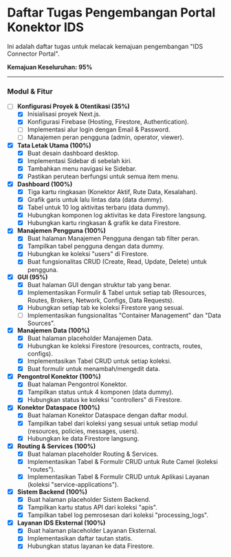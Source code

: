 # Daftar Tugas Pengembangan Portal Konektor IDS

Ini adalah daftar tugas untuk melacak kemajuan pengembangan "IDS Connector Portal".

**Kemajuan Keseluruhan: 95%**

---

### Modul & Fitur

- [ ] **Konfigurasi Proyek & Otentikasi (35%)**
  - [x] Inisialisasi proyek Next.js.
  - [x] Konfigurasi Firebase (Hosting, Firestore, Authentication).
  - [ ] Implementasi alur login dengan Email & Password.
  - [ ] Manajemen peran pengguna (admin, operator, viewer).

- [x] **Tata Letak Utama (100%)**
  - [x] Buat desain dashboard desktop.
  - [x] Implementasi Sidebar di sebelah kiri.
  - [x] Tambahkan menu navigasi ke Sidebar.
  - [x] Pastikan perutean berfungsi untuk semua item menu.

- [x] **Dashboard (100%)**
  - [x] Tiga kartu ringkasan (Konektor Aktif, Rute Data, Kesalahan).
  - [x] Grafik garis untuk lalu lintas data (data dummy).
  - [x] Tabel untuk 10 log aktivitas terbaru (data dummy).
  - [x] Hubungkan komponen log aktivitas ke data Firestore langsung.
  - [x] Hubungkan kartu ringkasan & grafik ke data Firestore.

- [x] **Manajemen Pengguna (100%)**
  - [x] Buat halaman Manajemen Pengguna dengan tab filter peran.
  - [x] Tampilkan tabel pengguna dengan data dummy.
  - [x] Hubungkan ke koleksi "users" di Firestore.
  - [x] Buat fungsionalitas CRUD (Create, Read, Update, Delete) untuk pengguna.

- [x] **GUI (95%)**
  - [x] Buat halaman GUI dengan struktur tab yang benar.
  - [x] Implementasikan Formulir & Tabel untuk setiap tab (Resources, Routes, Brokers, Network, Configs, Data Requests).
  - [x] Hubungkan setiap tab ke koleksi Firestore yang sesuai.
  - [ ] Implementasikan fungsionalitas "Container Management" dan "Data Sources".

- [x] **Manajemen Data (100%)**
  - [x] Buat halaman placeholder Manajemen Data.
  - [x] Hubungkan ke koleksi Firestore (resources, contracts, routes, configs).
  - [x] Implementasikan Tabel CRUD untuk setiap koleksi.
  - [x] Buat formulir untuk menambah/mengedit data.

- [x] **Pengontrol Konektor (100%)**
  - [x] Buat halaman Pengontrol Konektor.
  - [x] Tampilkan status untuk 4 komponen (data dummy).
  - [x] Hubungkan status ke koleksi "controllers" di Firestore.

- [x] **Konektor Dataspace (100%)**
  - [x] Buat halaman Konektor Dataspace dengan daftar modul.
  - [x] Tampilkan tabel dari koleksi yang sesuai untuk setiap modul (resources, policies, messages, users).
  - [x] Hubungkan ke data Firestore langsung.

- [x] **Routing & Services (100%)**
  - [x] Buat halaman placeholder Routing & Services.
  - [x] Implementasikan Tabel & Formulir CRUD untuk Rute Camel (koleksi "routes").
  - [x] Implementasikan Tabel & Formulir CRUD untuk Aplikasi Layanan (koleksi "service-applications").

- [x] **Sistem Backend (100%)**
  - [x] Buat halaman placeholder Sistem Backend.
  - [x] Tampilkan kartu status API dari koleksi "apis".
  - [x] Tampilkan tabel log pemrosesan dari koleksi "processing_logs".

- [x] **Layanan IDS Eksternal (100%)**
  - [x] Buat halaman placeholder Layanan Eksternal.
  - [x] Implementasikan daftar tautan statis.
  - [x] Hubungkan status layanan ke data Firestore.
